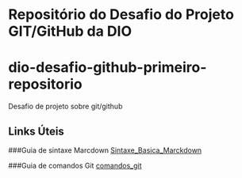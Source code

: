 # Repositório do Desafio do Projeto GIT/GitHub da DIO
# dio-desafio-github-primeiro-repositorio
Desafio de projeto sobre git/github

## Links Úteis
###Guia de sintaxe Marcdown
[Sintaxe_Basica_Marckdown](https://www.markdownguide.org/basic-syntax/)

###Guia de comandos Git
[comandos_git](https://comandosgit.github.io/)
